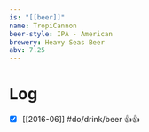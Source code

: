 ```yaml
---
is: "[[beer]]"
name: TropiCannon
beer-style: IPA - American
brewery: Heavy Seas Beer
abv: 7.25
---
```

# Log
- [x] [[2016-06]] #do/drink/beer 👍👍
